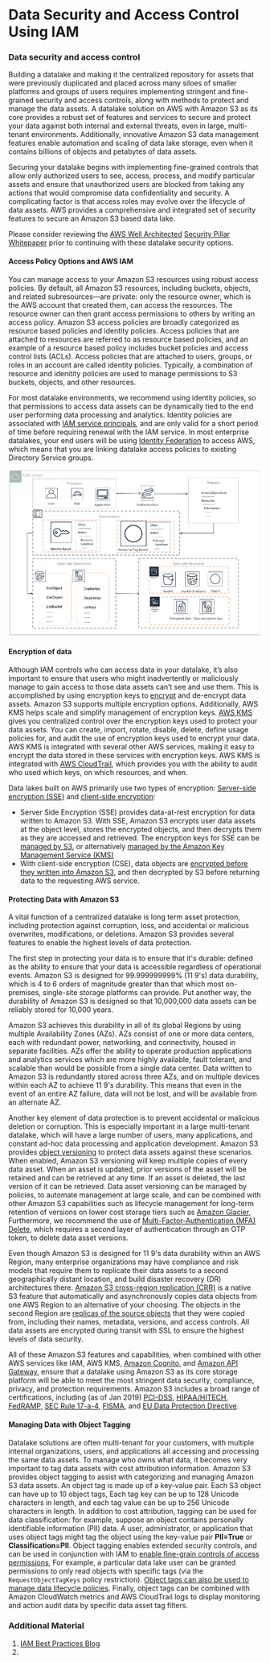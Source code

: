 # Data Security and Access Control Using IAM

### Data security and access control

Building a datalake and making it the centralized repository for assets that were previously duplicated and placed across many siloes of smaller platforms and groups of users requires implementing stringent and fine-grained security and access controls, along with methods to protect and manage the data assets. A datalake solution on AWS with Amazon S3 as its core provides a robust set of features and services to secure and protect your data against both internal and external threats, even in large, multi-tenant environments. Additionally, innovative Amazon S3 data management features enable automation and scaling of data lake storage, even when it contains billions of objects and petabytes of data assets.

Securing your datalake begins with implementing fine-grained controls that allow only authorized users to see, access, process, and modify particular assets and ensure that unauthorized users are blocked from taking any actions that would compromise data confidentiality and security. A complicating factor is that access roles may evolve over the lifecycle of data assets. AWS provides a comprehensive and integrated set of security features to secure an Amazon S3 based data lake.

Please consider reviewing the [AWS Well Architected](https://aws.amazon.com/architecture/well-architected/) [Security Pillar Whitepaper](https://d1.awsstatic.com/whitepapers/architecture/AWS-Security-Pillar.pdf) prior to continuing with these datalake security options.

#### Access Policy Options and AWS IAM

You can manage access to your Amazon S3 resources using robust access policies. By default, all Amazon S3 resources, including buckets, objects, and related subresources—are private: only the resource owner, which is the AWS account that created them, can access the resources. The resource owner can then grant access permissions to others by writing an access policy. Amazon S3 access policies are broadly categorized as resource based policies and identity policies. Access policies that are attached to resources are referred to as resource based policies, and an example of a resource based policy includes bucket policies and access control lists \(ACLs\). Access policies that are attached to users, groups, or roles in an account are called identity policies. Typically, a combination of resource and idenitity policies are used to manage permissions to S3 buckets, objects, and other resources.

For most datalake environments, we recommend using identity policies, so that permissions to access data assets can be dynamically tied to the end user performing data processing and analytics. Identity policies are associated with [IAM service principals](https://docs.aws.amazon.com/IAM/latest/UserGuide/reference_policies_elements_principal.html), and are only valid for a short period of time before requiring renewal with the IAM service. In most enterprise datalakes, your end users will be using [Identity Federation](https://aws.amazon.com/identity/federation) to access AWS, which means that you are linking datalake access policies to existing Directory Service groups.

![Access Control Using IAM](../.gitbook/assets/image%20%281%29.png)

#### Encryption of data

Although IAM controls who can access data in your datalake, it’s also important to ensure that users who might inadvertently or maliciously manage to gain access to those data assets can’t see and use them. This is accomplished by using encryption keys to [encrypt](https://en.wikipedia.org/wiki/Encryption) and de-encrypt data assets. Amazon S3 supports multiple encryption options. Additionally, AWS KMS helps scale and simplify management of encryption keys. [AWS KMS](https://aws.amazon.com/kms/) gives you centralized control over the encryption keys used to protect your data assets. You can create, import, rotate, disable, delete, define usage policies for, and audit the use of encryption keys used to encrypt your data. AWS KMS is integrated with several other AWS services, making it easy to encrypt the data stored in these services with encryption keys. AWS KMS is integrated with [AWS CloudTrail](https://aws.amazon.com/cloudtrail/), which provides you with the ability to audit who used which keys, on which resources, and when.

Data lakes built on AWS primarily use two types of encryption: [Server-side encryption \(SSE\)](https://docs.aws.amazon.com/AmazonS3/latest/dev/UsingServerSideEncryption.html) and [client-side encryption](https://docs.aws.amazon.com/AmazonS3/latest/dev/UsingClientSideEncryption.html):

* Server Side Encryption \(SSE\) provides data-at-rest encryption for data written to Amazon S3. With SSE, Amazon S3 encrypts user data assets at the object level, stores the encrypted objects, and then decrypts them as they are accessed and retrieved. The encryption keys for SSE can be [managed by S3](https://docs.aws.amazon.com/AmazonS3/latest/dev/UsingServerSideEncryption.html), or alternatively [managed by the Amazon Key Management Service \(KMS\)](https://docs.aws.amazon.com/AmazonS3/latest/dev/UsingKMSEncryption.html)
* With client-side encryption \(CSE\), data objects are [encrypted before they written into Amazon S3](https://docs.aws.amazon.com/AmazonS3/latest/dev/ServerSideEncryptionCustomerKeys.html), and then decrypted by S3 before returning data to the requesting AWS service.

#### Protecting Data with Amazon S3

A vital function of a centralized datalake is long term asset protection, including protection against corruption, loss, and accidental or malicious overwrites, modifications, or deletions. Amazon S3 provides several features to enable the highest levels of data protection.

The first step in protecting your data is to ensure that it's durable: defined as the ability to ensure that your data is accessible regardless of operational events. Amazon S3 is designed for 99.999999999% \(11 9's\) data durability, which is 4 to 6 orders of magnitude greater than that which most on-premises, single-site storage platforms can provide. Put another way, the durability of Amazon S3 is designed so that 10,000,000 data assets can be reliably stored for 10,000 years.

Amazon S3 achieves this durability in all of its global Regions by using multiple Availability Zones \(AZs\). AZs consist of one or more data centers, each with redundant power, networking, and connectivity, housed in separate facilities. AZs offer the ability to operate production applications and analytics services which are more highly available, fault tolerant, and scalable than would be possible from a single data center. Data written to Amazon S3 is redundantly stored across three AZs, and on multiple devices within each AZ to achieve 11 9's durability. This means that even in the event of an entire AZ failure, data will not be lost, and will be available from an alternate AZ.

Another key element of data protection is to prevent accidental or malicious deletion or corruption. This is especially important in a large multi-tenant datalake, which will have a large number of users, many applications, and constant ad-hoc data processing and application development. Amazon S3 provides [object versioning](https://docs.aws.amazon.com/AmazonS3/latest/dev/ObjectVersioning.html) to protect data assets against these scenarios. When enabled, Amazon S3 versioning will keep multiple copies of every data asset. When an asset is updated, prior versions of the asset will be retained and can be retrieved at any time. If an asset is deleted, the last version of it can be retrieved. Data asset versioning can be managed by policies, to automate management at large scale, and can be combined with other Amazon S3 capabilities such as lifecycle management for long-term retention of versions on lower cost storage tiers such as [Amazon Glacier](https://aws.amazon.com/glacier), Furthermore, we recommend the use of [Multi-Factor-Authentication \(MFA\) Delete](https://docs.aws.amazon.com/AmazonS3/latest/dev/UsingMFADelete.html), which requires a second layer of authentication through an OTP token, to delete data asset versions.

Even though Amazon S3 is designed for 11 9's data durability within an AWS Region, many enterprise organizations may have compliance and risk models that require them to replicate their data assets to a second geographically distant location, and build disaster recovery \(DR\) architectures there. [Amazon S3 cross-region replication \(CRR\)](https://docs.aws.amazon.com/AmazonS3/latest/dev/crr.html) is a native S3 feature that automatically and asynchronously copies data objects from one AWS Region to an alternative of your choosing. The objects in the second Region are [replicas of the source objects](https://docs.aws.amazon.com/AmazonS3/latest/dev/crr-what-is-isnot-replicated.html) that they were copied from, including their names, metadata, versions, and access controls. All data assets are encrypted during transit with SSL to ensure the highest levels of data security.

All of these Amazon S3 features and capabilities, when combined with other AWS services like IAM, AWS KMS, [Amazon Cognito](https://aws.amazon.com/cognito/), and [Amazon API Gateway](https://aws.amazon.com/api-gateway/), ensure that a datalake using Amazon S3 as its core storage platform will be able to meet the most stringent data security, compliance, privacy, and protection requirements. Amazon S3 includes a broad range of certifications, including \(as of Jan 2019\) [PCI-DSS](https://en.wikipedia.org/wiki/Payment_Card_Industry_Data_Security_Standard), [HIPAA/HITECH](https://en.wikipedia.org/wiki/Health_Information_Technology_for_Economic_and_Clinical_Health_Act), [FedRAMP](https://en.wikipedia.org/wiki/FedRAMP), [SEC Rule 17-a-4](https://en.wikipedia.org/wiki/SEC_Rule_17a-4), [FISMA](https://en.wikipedia.org/wiki/Federal_Information_Security_Management_Act_of_2002), and [EU Data Protection Directive](https://en.wikipedia.org/wiki/Data_Protection_Directive).

#### Managing Data with Object Tagging

Datalake solutions are often multi-tenant for your customers, with multiple internal organizations, users, and applications all accessing and processing the same data assets. To manage who owns what data, it becomes very important to tag data assets with cost attribution information. Amazon S3 provides object tagging to assist with categorizing and managing Amazon S3 data assets. An object tag is made up of a key-value pair. Each S3 object can have up to 10 object tags, Each tag key can be up to 128 Unicode characters in length, and each tag value can be up to 256 Unicode characters in length. In addition to cost attribution, tagging can be used for data classification: for example, suppose an object contains personally identifiable information \(PII\) data. A user, administrator, or application that uses object tags might tag the object using the key-value pair **PII=True** or **Classification=PII**. Object tagging enables extended security controls, and can be used in conjunction with IAM to [enable fine-grain controls of access permissions](https://docs.aws.amazon.com/AmazonS3/latest/dev/amazon-s3-policy-keys.html#object-keys-in-amazon-s3-policies), For example, a particular data lake user can be granted permissions to only read objects with specific tags \(via the `RequestObjectTagKeys` policy restriction\). [Object tags can also be used to manage data lifecycle policies](https://docs.aws.amazon.com/AmazonS3/latest/dev/lifecycle-configuration-examples.html#lifecycle-config-ex1). Finally, object tags can be combined with Amazon CloudWatch metrics and AWS CloudTrail logs to display monitoring and action audit data by specific data asset tag filters.

### Additional Material

1. [IAM Best Practices Blog](https://aws.amazon.com/blogs/security/adhere-to-iam-best-practices-in-2016/)
2. 
